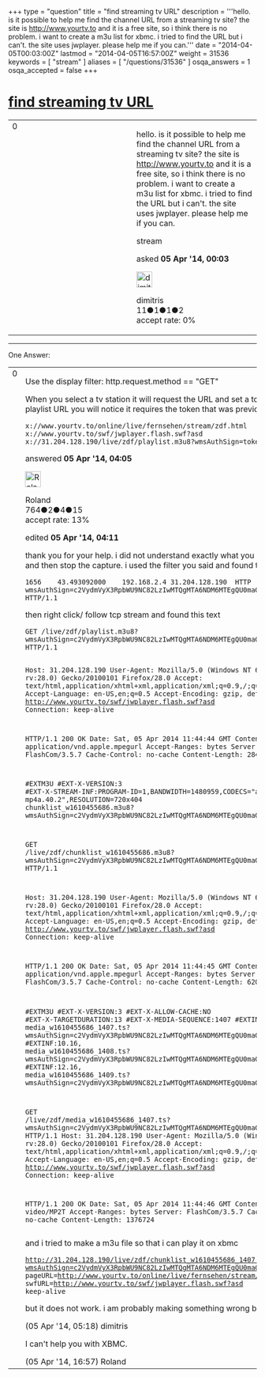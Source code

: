+++
type = "question"
title = "find streaming tv URL"
description = '''hello. is it possible to help me find the channel URL from a streaming tv site? the site is http://www.yourtv.to and it is a free site, so i think there is no problem. i want to create a m3u list for xbmc. i tried to find the URL but i can&#x27;t. the site uses jwplayer. please help me if you can.'''
date = "2014-04-05T00:03:00Z"
lastmod = "2014-04-05T16:57:00Z"
weight = 31536
keywords = [ "stream" ]
aliases = [ "/questions/31536" ]
osqa_answers = 1
osqa_accepted = false
+++

<div class="headNormal">

# [find streaming tv URL](/questions/31536/find-streaming-tv-url)

</div>

<div id="main-body">

<div id="askform">

<table id="question-table" style="width:100%;"><colgroup><col style="width: 50%" /><col style="width: 50%" /></colgroup><tbody><tr class="odd"><td style="width: 30px; vertical-align: top"><div class="vote-buttons"><span id="post-31536-upvote" class="ajax-command post-vote up" rel="nofollow" title="I like this post (click again to cancel)"> </span><div id="post-31536-score" class="post-score" title="current number of votes">0</div><span id="post-31536-downvote" class="ajax-command post-vote down" rel="nofollow" title="I dont like this post (click again to cancel)"> </span> <span id="favorite-mark" class="ajax-command favorite-mark" rel="nofollow" title="mark/unmark this question as favorite (click again to cancel)"> </span><div id="favorite-count" class="favorite-count"></div></div></td><td><div id="item-right"><div class="question-body"><p>hello. is it possible to help me find the channel URL from a streaming tv site? the site is <a href="http://www.yourtv.to">http://www.yourtv.to</a> and it is a free site, so i think there is no problem. i want to create a m3u list for xbmc. i tried to find the URL but i can't. the site uses jwplayer. please help me if you can.</p></div><div id="question-tags" class="tags-container tags"><span class="post-tag tag-link-stream" rel="tag" title="see questions tagged &#39;stream&#39;">stream</span></div><div id="question-controls" class="post-controls"></div><div class="post-update-info-container"><div class="post-update-info post-update-info-user"><p>asked <strong>05 Apr '14, 00:03</strong></p><img src="https://secure.gravatar.com/avatar/6f33c6f0c5ee38cee8a7849314698c07?s=32&amp;d=identicon&amp;r=g" class="gravatar" width="32" height="32" alt="dimitris&#39;s gravatar image" /><p><span>dimitris</span><br />
<span class="score" title="11 reputation points">11</span><span title="1 badges"><span class="badge1">●</span><span class="badgecount">1</span></span><span title="1 badges"><span class="silver">●</span><span class="badgecount">1</span></span><span title="2 badges"><span class="bronze">●</span><span class="badgecount">2</span></span><br />
<span class="accept_rate" title="Rate of the user&#39;s accepted answers">accept rate:</span> <span title="dimitris has no accepted answers">0%</span></p></div></div><div id="comments-container-31536" class="comments-container"></div><div id="comment-tools-31536" class="comment-tools"></div><div class="clear"></div><div id="comment-31536-form-container" class="comment-form-container"></div><div class="clear"></div></div></td></tr></tbody></table>

------------------------------------------------------------------------

<div class="tabBar">

<span id="sort-top"></span>

<div class="headQuestions">

One Answer:

</div>

</div>

<span id="31539"></span>

<div id="answer-container-31539" class="answer">

<table style="width:100%;"><colgroup><col style="width: 50%" /><col style="width: 50%" /></colgroup><tbody><tr class="odd"><td style="width: 30px; vertical-align: top"><div class="vote-buttons"><span id="post-31539-upvote" class="ajax-command post-vote up" rel="nofollow" title="I like this post (click again to cancel)"> </span><div id="post-31539-score" class="post-score" title="current number of votes">0</div><span id="post-31539-downvote" class="ajax-command post-vote down" rel="nofollow" title="I dont like this post (click again to cancel)"> </span></div></td><td><div class="item-right"><div class="answer-body"><p>Use the display filter: http.request.method == "GET"</p><p>When you select a tv station it will request the URL and set a token cookie. Then it will load jwplayer and download the playlist. If you look at the playlist URL you will notice it requires the token that was previously generated e.g. for ZDF</p><pre><code>x://www.yourtv.to/online/live/fernsehen/stream/zdf.html
x://www.yourtv.to/swf/jwplayer.flash.swf?asd
x://31.204.128.190/live/zdf/playlist.m3u8?wmsAuthSign=token</code></pre></div><div class="answer-controls post-controls"></div><div class="post-update-info-container"><div class="post-update-info post-update-info-user"><p>answered <strong>05 Apr '14, 04:05</strong></p><img src="https://secure.gravatar.com/avatar/721b9692d2a30fc3b386b7fae9a44220?s=32&amp;d=identicon&amp;r=g" class="gravatar" width="32" height="32" alt="Roland&#39;s gravatar image" /><p><span>Roland</span><br />
<span class="score" title="764 reputation points">764</span><span title="2 badges"><span class="badge1">●</span><span class="badgecount">2</span></span><span title="4 badges"><span class="silver">●</span><span class="badgecount">4</span></span><span title="15 badges"><span class="bronze">●</span><span class="badgecount">15</span></span><br />
<span class="accept_rate" title="Rate of the user&#39;s accepted answers">accept rate:</span> <span title="Roland has 9 accepted answers">13%</span></p></div><div class="post-update-info post-update-info-edited"><p><span> edited <strong>05 Apr '14, 04:11</strong> </span></p></div></div><div id="comments-container-31539" class="comments-container"><span id="31546"></span><div id="comment-31546" class="comment"><div id="post-31546-score" class="comment-score"></div><div class="comment-text"><p>thank you for your help. i did not understand exactly what you said. i am trying now to learn how wireshark works. i will tell what i did. i open zdf and then stop the capture. i used the filter you said and found this</p><pre><code>1656    43.493092000    192.168.2.4 31.204.128.190  HTTP    548 GET /live/zdf/playlist.m3u8?wmsAuthSign=c2VydmVyX3RpbWU9NC82LzIwMTQgMTA6NDM6MTEgQU0maGFzaF92YWx1ZT1HUUh0RTNrMDlxV3U3Q3N5WDFzMUR3PT0mdmFsaWRtaW51dGVzPTI0MCZpZD01 HTTP/1.1 </code></pre><p>then right click/ follow tcp stream and found this text</p><pre><code>GET /live/zdf/playlist.m3u8?wmsAuthSign=c2VydmVyX3RpbWU9NC82LzIwMTQgMTA6NDM6MTEgQU0maGFzaF92YWx1ZT1HUUh0RTNrMDlxV3U3Q3N5WDFzMUR3PT0mdmFsaWRtaW51dGVzPTI0MCZpZD01 HTTP/1.1

Host: 31.204.128.190
User-Agent: Mozilla/5.0 (Windows NT 6.1; rv:28.0) Gecko/20100101 Firefox/28.0
Accept: text/html,application/xhtml+xml,application/xml;q=0.9,*/*;q=0.8
Accept-Language: en-US,en;q=0.5
Accept-Encoding: gzip, deflate
Referer: http://www.yourtv.to/swf/jwplayer.flash.swf?asd
Connection: keep-alive

HTTP/1.1 200 OK
Date: Sat, 05 Apr 2014 11:44:44 GMT
Content-Type: application/vnd.apple.mpegurl
Accept-Ranges: bytes
Server: FlashCom/3.5.7
Cache-Control: no-cache
Content-Length: 284

#EXTM3U
#EXT-X-VERSION:3
#EXT-X-STREAM-INF:PROGRAM-ID=1,BANDWIDTH=1480959,CODECS=&quot;avc1.66.30, mp4a.40.2&quot;,RESOLUTION=720x404
chunklist_w1610455686.m3u8?wmsAuthSign=c2VydmVyX3RpbWU9NC82LzIwMTQgMTA6NDM6MTEgQU0maGFzaF92YWx1ZT1HUUh0RTNrMDlxV3U3Q3N5WDFzMUR3PT0mdmFsaWRtaW51dGVzPTI0MCZpZD01

GET /live/zdf/chunklist_w1610455686.m3u8?wmsAuthSign=c2VydmVyX3RpbWU9NC82LzIwMTQgMTA6NDM6MTEgQU0maGFzaF92YWx1ZT1HUUh0RTNrMDlxV3U3Q3N5WDFzMUR3PT0mdmFsaWRtaW51dGVzPTI0MCZpZD01 HTTP/1.1

Host: 31.204.128.190
User-Agent: Mozilla/5.0 (Windows NT 6.1; rv:28.0) Gecko/20100101 Firefox/28.0
Accept: text/html,application/xhtml+xml,application/xml;q=0.9,*/*;q=0.8
Accept-Language: en-US,en;q=0.5
Accept-Encoding: gzip, deflate
Referer: http://www.yourtv.to/swf/jwplayer.flash.swf?asd
Connection: keep-alive

HTTP/1.1 200 OK
Date: Sat, 05 Apr 2014 11:44:45 GMT
Content-Type: application/vnd.apple.mpegurl
Accept-Ranges: bytes
Server: FlashCom/3.5.7
Cache-Control: no-cache
Content-Length: 620

#EXTM3U
#EXT-X-VERSION:3
#EXT-X-ALLOW-CACHE:NO
#EXT-X-TARGETDURATION:13
#EXT-X-MEDIA-SEQUENCE:1407
#EXTINF:8.08,
media_w1610455686_1407.ts?wmsAuthSign=c2VydmVyX3RpbWU9NC82LzIwMTQgMTA6NDM6MTEgQU0maGFzaF92YWx1ZT1HUUh0RTNrMDlxV3U3Q3N5WDFzMUR3PT0mdmFsaWRtaW51dGVzPTI0MCZpZD01
#EXTINF:10.16,
media_w1610455686_1408.ts?wmsAuthSign=c2VydmVyX3RpbWU9NC82LzIwMTQgMTA6NDM6MTEgQU0maGFzaF92YWx1ZT1HUUh0RTNrMDlxV3U3Q3N5WDFzMUR3PT0mdmFsaWRtaW51dGVzPTI0MCZpZD01
#EXTINF:12.16,
media_w1610455686_1409.ts?wmsAuthSign=c2VydmVyX3RpbWU9NC82LzIwMTQgMTA6NDM6MTEgQU0maGFzaF92YWx1ZT1HUUh0RTNrMDlxV3U3Q3N5WDFzMUR3PT0mdmFsaWRtaW51dGVzPTI0MCZpZD01

GET /live/zdf/media_w1610455686_1407.ts?wmsAuthSign=c2VydmVyX3RpbWU9NC82LzIwMTQgMTA6NDM6MTEgQU0maGFzaF92YWx1ZT1HUUh0RTNrMDlxV3U3Q3N5WDFzMUR3PT0mdmFsaWRtaW51dGVzPTI0MCZpZD01 HTTP/1.1
Host: 31.204.128.190
User-Agent: Mozilla/5.0 (Windows NT 6.1; rv:28.0) Gecko/20100101 Firefox/28.0
Accept: text/html,application/xhtml+xml,application/xml;q=0.9,*/*;q=0.8
Accept-Language: en-US,en;q=0.5
Accept-Encoding: gzip, deflate
Referer: http://www.yourtv.to/swf/jwplayer.flash.swf?asd
Connection: keep-alive

HTTP/1.1 200 OK
Date: Sat, 05 Apr 2014 11:44:46 GMT
Content-Type: video/MP2T
Accept-Ranges: bytes
Server: FlashCom/3.5.7
Cache-Control: no-cache
Content-Length: 1376724
</code></pre><p>and i tried to make a m3u file so that i can play it on xbmc</p><pre><code>http://31.204.128.190/live/zdf/chunklist_w1610455686_1407.ts?wmsAuthSign=c2VydmVyX3RpbWU9NC82LzIwMTQgMTA6NDM6MTEgQU0maGFzaF92YWx1ZT1HUUh0RTNrMDlxV3U3Q3N5WDFzMUR3PT0mdmFsaWRtaW51dGVzPTI0MCZpZD01 pageURL=http://www.yourtv.to/online/live/fernsehen/stream/zdf.html swfURL=http://www.yourtv.to/swf/jwplayer.flash.swf?asd keep-alive</code></pre><p>but it does not work. i am probably making something wrong but i dont know what. can you help?</p></div><div id="comment-31546-info" class="comment-info"><span class="comment-age">(05 Apr '14, 05:18)</span> <span class="comment-user userinfo">dimitris</span></div></div><span id="31560"></span><div id="comment-31560" class="comment"><div id="post-31560-score" class="comment-score"></div><div class="comment-text"><p>I can't help you with XBMC.</p></div><div id="comment-31560-info" class="comment-info"><span class="comment-age">(05 Apr '14, 16:57)</span> <span class="comment-user userinfo">Roland</span></div></div></div><div id="comment-tools-31539" class="comment-tools"></div><div class="clear"></div><div id="comment-31539-form-container" class="comment-form-container"></div><div class="clear"></div></div></td></tr></tbody></table>

</div>

<div class="paginator-container-left">

</div>

</div>

</div>

